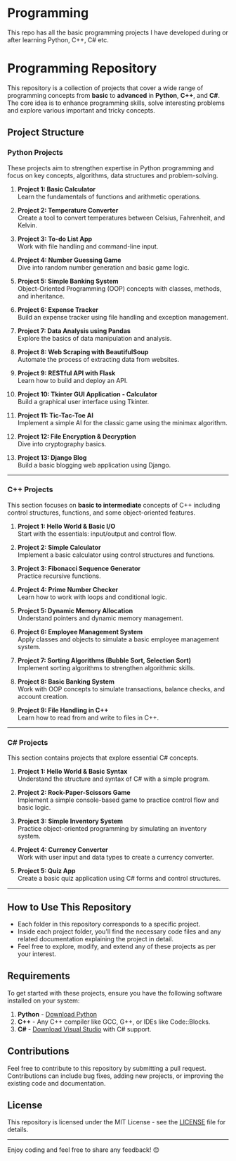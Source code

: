 # Programming
This repo has all the basic programming projects I have developed during or after learning Python, C++, C# etc.

# Programming Repository

This repository is a collection of projects that cover a wide range of programming concepts from **basic** to **advanced** in **Python**, **C++**, and **C#**. The core idea is to enhance programming skills, solve interesting problems and explore various important and tricky concepts.


## Project Structure

### Python Projects

These projects aim to strengthen expertise in Python programming and focus on key concepts, algorithms, data structures and problem-solving.

1. **Project 1: Basic Calculator**  
   Learn the fundamentals of functions and arithmetic operations.

2. **Project 2: Temperature Converter**  
   Create a tool to convert temperatures between Celsius, Fahrenheit, and Kelvin.

3. **Project 3: To-do List App**  
   Work with file handling and command-line input.

4. **Project 4: Number Guessing Game**  
   Dive into random number generation and basic game logic.

5. **Project 5: Simple Banking System**  
   Object-Oriented Programming (OOP) concepts with classes, methods, and inheritance.

6. **Project 6: Expense Tracker**  
   Build an expense tracker using file handling and exception management.

7. **Project 7: Data Analysis using Pandas**  
   Explore the basics of data manipulation and analysis.

8. **Project 8: Web Scraping with BeautifulSoup**  
   Automate the process of extracting data from websites.

9. **Project 9: RESTful API with Flask**  
   Learn how to build and deploy an API.

10. **Project 10: Tkinter GUI Application - Calculator**  
    Build a graphical user interface using Tkinter.

11. **Project 11: Tic-Tac-Toe AI**  
    Implement a simple AI for the classic game using the minimax algorithm.

12. **Project 12: File Encryption & Decryption**  
    Dive into cryptography basics.

13. **Project 13: Django Blog**  
    Build a basic blogging web application using Django.



---

### C++ Projects 

This section focuses on **basic to intermediate** concepts of C++ including control structures, functions, and some object-oriented features.

1. **Project 1: Hello World & Basic I/O**  
   Start with the essentials: input/output and control flow.

2. **Project 2: Simple Calculator**  
   Implement a basic calculator using control structures and functions.

3. **Project 3: Fibonacci Sequence Generator**  
   Practice recursive functions.

4. **Project 4: Prime Number Checker**  
   Learn how to work with loops and conditional logic.

5. **Project 5: Dynamic Memory Allocation**  
   Understand pointers and dynamic memory management.

6. **Project 6: Employee Management System**  
   Apply classes and objects to simulate a basic employee management system.

7. **Project 7: Sorting Algorithms (Bubble Sort, Selection Sort)**  
   Implement sorting algorithms to strengthen algorithmic skills.

8. **Project 8: Basic Banking System**  
   Work with OOP concepts to simulate transactions, balance checks, and account creation.

9. **Project 9: File Handling in C++**  
   Learn how to read from and write to files in C++.



---

### C# Projects

This section contains projects that explore essential C# concepts.

1. **Project 1: Hello World & Basic Syntax**  
   Understand the structure and syntax of C# with a simple program.

2. **Project 2: Rock-Paper-Scissors Game**  
   Implement a simple console-based game to practice control flow and basic logic.

3. **Project 3: Simple Inventory System**  
   Practice object-oriented programming by simulating an inventory system.

4. **Project 4: Currency Converter**  
   Work with user input and data types to create a currency converter.

5. **Project 5: Quiz App**  
   Create a basic quiz application using C# forms and control structures.

---

## How to Use This Repository

- Each folder in this repository corresponds to a specific project.
- Inside each project folder, you'll find the necessary code files and any related documentation explaining the project in detail.
- Feel free to explore, modify, and extend any of these projects as per your interest.

## Requirements

To get started with these projects, ensure you have the following software installed on your system:

1. **Python** - [Download Python](https://www.python.org/downloads/)
2. **C++** - Any C++ compiler like GCC, G++, or IDEs like Code::Blocks.
3. **C#** - [Download Visual Studio](https://visualstudio.microsoft.com/) with C# support.

## Contributions

Feel free to contribute to this repository by submitting a pull request. Contributions can include bug fixes, adding new projects, or improving the existing code and documentation.

## License

This repository is licensed under the MIT License - see the [LICENSE](LICENSE) file for details.

---

Enjoy coding and feel free to share any feedback! 😊

